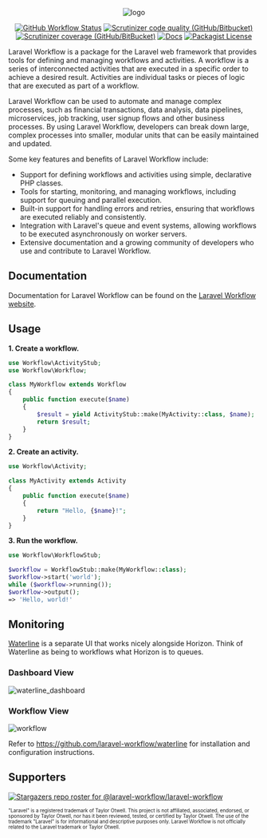 <p align="center">
<img alt="logo" src="https://user-images.githubusercontent.com/1130888/210139313-43f0d7ed-2005-4b71-9149-540f124c2c2f.png">
</p>
<p align="center"><a href="https://github.com/laravel-workflow/laravel-workflow/actions/workflows/php.yml"><img src="https://img.shields.io/github/actions/workflow/status/laravel-workflow/laravel-workflow/php.yml" alt="GitHub Workflow Status"></a> <a href="https://scrutinizer-ci.com/g/laravel-workflow/laravel-workflow/?branch=master"><img src="https://img.shields.io/scrutinizer/quality/g/laravel-workflow/laravel-workflow" alt="Scrutinizer code quality (GitHub/Bitbucket)"></a> <a href="https://scrutinizer-ci.com/g/laravel-workflow/laravel-workflow/?branch=master"><img src="https://img.shields.io/scrutinizer/coverage/g/laravel-workflow/laravel-workflow" alt="Scrutinizer coverage (GitHub/BitBucket)"></a> <a href="https://laravel-workflow.com/docs/installation"><img src="https://img.shields.io/badge/docs-read%20now-brightgreen" alt="Docs"></a> <a href="https://github.com/laravel-workflow/laravel-workflow/blob/master/LICENSE"><img alt="Packagist License" src="https://img.shields.io/packagist/l/laravel-workflow/laravel-workflow?color=bright-green"></a></p>

Laravel Workflow is a package for the Laravel web framework that provides tools for defining and managing workflows and activities. A workflow is a series of interconnected activities that are executed in a specific order to achieve a desired result. Activities are individual tasks or pieces of logic that are executed as part of a workflow.

Laravel Workflow can be used to automate and manage complex processes, such as financial transactions, data analysis, data pipelines, microservices, job tracking, user signup flows and other business processes. By using Laravel Workflow, developers can break down large, complex processes into smaller, modular units that can be easily maintained and updated.

Some key features and benefits of Laravel Workflow include:

- Support for defining workflows and activities using simple, declarative PHP classes.
- Tools for starting, monitoring, and managing workflows, including support for queuing and parallel execution.
- Built-in support for handling errors and retries, ensuring that workflows are executed reliably and consistently.
- Integration with Laravel's queue and event systems, allowing workflows to be executed asynchronously on worker servers.
- Extensive documentation and a growing community of developers who use and contribute to Laravel Workflow.

## Documentation

Documentation for Laravel Workflow can be found on the [Laravel Workflow website](https://laravel-workflow.com/docs/installation).

## Usage

**1. Create a workflow.**
```php
use Workflow\ActivityStub;
use Workflow\Workflow;

class MyWorkflow extends Workflow
{
    public function execute($name)
    {
        $result = yield ActivityStub::make(MyActivity::class, $name);
        return $result;
    }
}
```

**2. Create an activity.**
```php
use Workflow\Activity;

class MyActivity extends Activity
{
    public function execute($name)
    {
        return "Hello, {$name}!";
    }
}
```

**3. Run the workflow.**
```php
use Workflow\WorkflowStub;

$workflow = WorkflowStub::make(MyWorkflow::class);
$workflow->start('world');
while ($workflow->running());
$workflow->output();
=> 'Hello, world!'
```

## Monitoring

[Waterline](https://github.com/laravel-workflow/waterline) is a separate UI that works nicely alongside Horizon. Think of Waterline as being to workflows what Horizon is to queues.

### Dashboard View

![waterline_dashboard](https://user-images.githubusercontent.com/1130888/202866614-4adad485-60d1-403c-976f-d3063e928287.png)

### Workflow View

![workflow](https://user-images.githubusercontent.com/1130888/202866616-98a214d3-a916-4ae1-952e-ca8267ddf4a7.png)

Refer to https://github.com/laravel-workflow/waterline for installation and configuration instructions.

## Supporters

[![Stargazers repo roster for @laravel-workflow/laravel-workflow](https://reporoster.com/stars/dark/laravel-workflow/laravel-workflow)](https://github.com/laravel-workflow/laravel-workflow/stargazers)

<sub><sup>"Laravel" is a registered trademark of Taylor Otwell. This project is not affiliated, associated, endorsed, or sponsored by Taylor Otwell, nor has it been reviewed, tested, or certified by Taylor Otwell. The use of the trademark "Laravel" is for informational and descriptive purposes only. Laravel Workflow is not officially related to the Laravel trademark or Taylor Otwell.</sup></sub>
